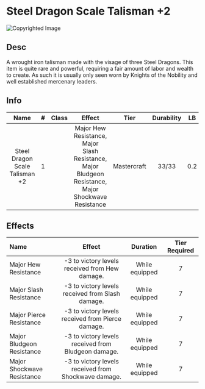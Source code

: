 # Steel Dragon Scale Talisman +2

![Copyrighted Image](SteelDragonScaleTalisman+2.png)

## Desc

A wrought iron talisman made with the visage of three Steel Dragons. This item is quite rare and powerful, requiring a fair amount of labor and wealth to create. As such it is usually only seen worn by Knights of the Nobility and well established mercenary leaders.

## Info

| Name | # | Class | Effect | Tier | Durability | LB | Value |
| :--: | :-: | :---: | :----: | :--: | :--------: | :-: | :---: |
| Steel Dragon Scale Talisman +2 | 1 |  | Major Hew Resistance, Major Slash Resistance, Major Bludgeon Resistance, Major Shockwave Resistance | Mastercraft | 33/33 | 0.2 | ? |

## Effects

| Name | Effect | Duration | Tier Required |
| :--- | :----: | :------: | :-----------: |
| Major Hew Resistance | -3 to victory levels received from Hew damage. | While equipped | 7 |
| Major Slash Resistance | -3 to victory levels received from Slash damage. | While equipped | 7 |
| Major Pierce Resistance | -3 to victory levels received from Pierce damage. | While equipped | 7 |
| Major Bludgeon Resistance | -3 to victory levels received from Bludgeon damage. | While equipped | 7 |
| Major Shockwave Resistance | -3 to victory levels received from Shockwave damage. | While equipped | 7 |
